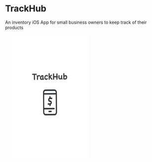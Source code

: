 # TrackHub </br>
An inventory iOS App for small business owners to keep track of their products

&nbsp;&nbsp;&nbsp;&nbsp;&nbsp;<img src= "Screenshots/launchscreen.jpg" width = 250 height = 400>
